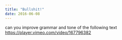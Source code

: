 ```yaml
---
title: "Bullshit!"
date: 2016-06-08
---
```


can you improve grammar and tone of the following text
https://player.vimeo.com/video/167796382
